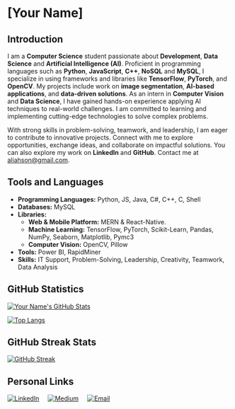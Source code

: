 # [Your Name]

## Introduction
I am a **Computer Science** student passionate about **Development**, **Data Science** and **Artificial Intelligence (AI)**. Proficient in programming languages such as **Python**, **JavaScript**, **C++**, **NoSQL** and **MySQL**, I specialize in using frameworks and libraries like **TensorFlow**, **PyTorch**, and **OpenCV**. My projects include work on **image segmentation**, **AI-based applications**, and **data-driven solutions**. As an intern in **Computer Vision** and **Data Science**, I have gained hands-on experience applying AI techniques to real-world challenges. I am committed to learning and implementing cutting-edge technologies to solve complex problems.

With strong skills in problem-solving, teamwork, and leadership, I am eager to contribute to innovative projects. Connect with me to explore opportunities, exchange ideas, and collaborate on impactful solutions. You can also explore my work on **LinkedIn** and **GitHub**. Contact me at [aliahson@gmail.com](mailto:aliahson@gmail.com).

## Tools and Languages
- **Programming Languages:** Python, JS, Java, C#, C++, C, Shell
- **Databases:** MySQL
- **Libraries:**
  - **Web & Mobile Platform:** MERN & React-Native. 
  - **Machine Learning:** TensorFlow, PyTorch, Scikit-Learn, Pandas, NumPy, Seaborn, Matplotlib, Pymc3
  - **Computer Vision:** OpenCV, Pillow
- **Tools:** Power BI, RapidMiner
- **Skills:** IT Support, Problem-Solving, Leadership, Creativity, Teamwork, Data Analysis

## GitHub Statistics

[![Your Name's GitHub Stats](https://github-readme-stats.vercel.app/api?username=YourGitHubUsername&show_icons=true&count_private=true&hide=contribs&theme=radical)](https://github.com/YourGitHubUsername)

[![Top Langs](https://github-readme-stats.vercel.app/api/top-langs/?username=YourGitHubUsername&layout=compact&theme=radical)](https://github.com/YourGitHubUsername)

## GitHub Streak Stats
[![GitHub Streak](https://github-readme-streak-stats.herokuapp.com/?user=YourGitHubUsername&theme=radical)](https://github.com/MuhammadAliAhson)

## Personal Links
[![LinkedIn](https://img.icons8.com/color/48/000000/linkedin.png)](https://www.linkedin.com/in/muhammadaliahson/)
&nbsp;&nbsp;&nbsp;
[![Medium](https://img.icons8.com/color/48/000000/medium-logo.png)](https://medium.com/@aliahson)
&nbsp;&nbsp;&nbsp;
[![Email](https://img.icons8.com/color/48/000000/email.png)](mailto:aliahson@gmail.com)
&nbsp;&nbsp;&nbsp;
